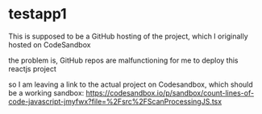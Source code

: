 # testapp1

This is supposed to be a GitHub hosting of the project, which I originally hosted on CodeSandbox

the problem is, GitHub repos are malfunctioning for me to deploy this reactjs project

so I am leaving a link to the actual project on Codesandbox, which should be a working sandbox:
https://codesandbox.io/p/sandbox/count-lines-of-code-javascript-jmyfwx?file=%2Fsrc%2FScanProcessingJS.tsx
